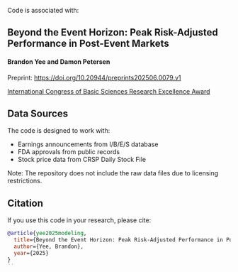 Code is associated with: 

## Beyond the Event Horizon: Peak Risk-Adjusted Performance in Post-Event Markets

#### Brandon Yee and Damon Petersen

Preprint: https://doi.org/10.20944/preprints202506.0079.v1

[International Congress of Basic Sciences Research Excellence Award](https://mp.weixin.qq.com/s/5SZbZx87bvD7_pd4_l_i8)

## Data Sources

The code is designed to work with:
- Earnings announcements from I/B/E/S database
- FDA approvals from public records
- Stock price data from CRSP Daily Stock File

Note: The repository does not include the raw data files due to licensing restrictions.

## Citation

If you use this code in your research, please cite:

``` bibtex
@article{yee2025modeling,
  title={Beyond the Event Horizon: Peak Risk-Adjusted Performance in Post-Event Markets},
  author={Yee, Brandon},
  year={2025}
}
``